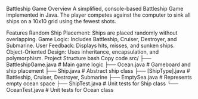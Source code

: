 Battleship Game
Overview
A simplified, console-based Battleship Game implemented in Java. The player competes against the computer to sink all ships on a 10x10 grid using the fewest shots.

Features
Random Ship Placement: Ships are placed randomly without overlapping.
Game Logic: Includes Battleship, Cruiser, Destroyer, and Submarine.
User Feedback: Displays hits, misses, and sunken ships.
Object-Oriented Design: Uses inheritance, encapsulation, and polymorphism.
Project Structure
bash
Copy code
src/
├── BattleshipGame.java      # Main game logic
├── Ocean.java               # Gameboard and ship placement
├── Ship.java                # Abstract ship class
├── [ShipType].java          # Battleship, Cruiser, Destroyer, Submarine
├── EmptySea.java            # Represents empty ocean space
├── ShipTest.java            # Unit tests for Ship class
└── OceanTest.java           # Unit tests for Ocean class
